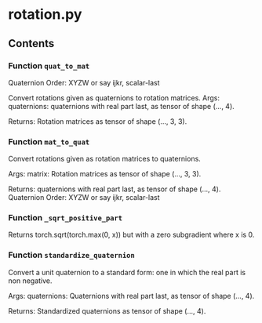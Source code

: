 # rotation.py

## Contents

### Function `quat_to_mat`

Quaternion Order: XYZW or say ijkr, scalar-last

Convert rotations given as quaternions to rotation matrices.
Args:
    quaternions: quaternions with real part last,
        as tensor of shape (..., 4).

Returns:
    Rotation matrices as tensor of shape (..., 3, 3).

### Function `mat_to_quat`

Convert rotations given as rotation matrices to quaternions.

Args:
    matrix: Rotation matrices as tensor of shape (..., 3, 3).

Returns:
    quaternions with real part last, as tensor of shape (..., 4).
    Quaternion Order: XYZW or say ijkr, scalar-last

### Function `_sqrt_positive_part`

Returns torch.sqrt(torch.max(0, x))
but with a zero subgradient where x is 0.

### Function `standardize_quaternion`

Convert a unit quaternion to a standard form: one in which the real
part is non negative.

Args:
    quaternions: Quaternions with real part last,
        as tensor of shape (..., 4).

Returns:
    Standardized quaternions as tensor of shape (..., 4).